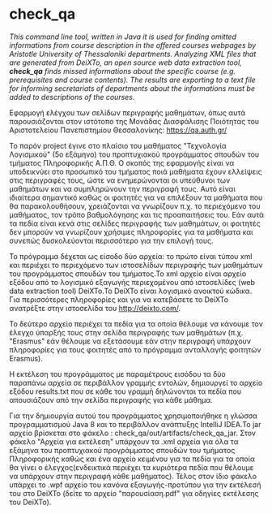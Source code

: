# check_qa
   *This command line tool, written in Java it is used for finding omitted informations from course description in the offered courses webpages by Aristotle University of Thessaloniki departments. Analyzing XML files that are generated from DeiXTo, an open source web data extraction tool, **check_qa** finds missed informations about the specific course (e.g. prerequisites and course contents). The results are exporting to a text file for informing secretariats of departments about the informations must be added to descriptions of the courses.*

   Εφαρμογή ελέγχου των σελίδων περιγραφής μαθημάτων, όπως αυτά παρουσιάζονται στον ιστότοπο  της Μονάδας Διασφάλισης Ποιότητας του Αριστοτελείου Πανεπιστημίου Θεσσαλονίκης: https://qa.auth.gr/  
  
  Το παρόν  project έγινε στο πλαίσιο του μαθήματος "Τεχνολογία Λογισμικού" (5ο εξάμηνο) του προπτυχιακού προγράμματος σπουδών του τμήματος Πληροφορικής Α.Π.Θ.
  Ο σκοπός της εφαρμογής είναι να υποδεικνύει στο προσωπικό του τμήματος ποιά μαθήματα έχουν ελλείψεις στις περιγραφές τους, ώστε να ενημερώνονται οι υπεύθυνοι των μαθημάτων και να συμπληρώνουν την περιγραφή τους.
  Αυτό είναι ιδιαίτερα σημαντικό καθώς οι φοιτητές για να επιλέξουν τα μαθήματα που θα παρακολουθήσουν, χρειάζονται να γνωρίζουν π.χ. το περιεχόμενο του μαθήματος, τον τρόπο βαθμολόγησης και τις προαπαιτήσεις του. Εάν αυτά τα πεδία είναι κενά στις σελίδες περιγραφής των μαθημάτων, οι φοιτητές δεν μπορούν  να γνωρίζουν χρήσιμες πληροφορίες για τα μαθήματα και συνεπώς δυσκολεύονται περισσότερο για την επιλογή τους. 

 Το πρόγραμμα δέχεται ως είσοδο δύο αρχεία: το πρώτο είναι τύπου xml και περιέχει το περιεχόμενο των ιστοσελίδων περιγραφής των μαθημάτων του προγράμματος σπουδών του τμήματος.Το xml αρχείο είναι αρχείο εξόδου από το λογισμικό εξαγωγής περιεχομένου από  ιστοσελίδες  (web  data  extraction  tool) DeiXTo.To DeiXTo είναι λογισμικό ανοικτού κώδικα. Για περισσότερες πληροφορίες και για να κατεβάσετε το DeiXTo ανατρέξτε στην ιστοσελίδα του http://deixto.com/.
 
  Το δεύτερο αρχείο περιέχει τα πεδία για τα οποία θέλουμε να κάνουμε τον έλεγχο ύπαρξής τους στην σελίδα περιγραφής των μαθημάτων (π.χ. "Erasmus" εάν θέλουμε να εξετάσουμε εάν στην περιγραφή υπάρχουν πληροφορίες για τους φοιτητές από το πρόγραμμα ανταλλαγής φοιτητών Erasmus). 
  
 Η εκτέλεση του προγράμματος με παραμέτρους εισόδου τα δύο παραπάνω αρχεία σε περιβάλλον γραμμής εντολών, δημιουργεί το αρχείο εξόδου results.txt που σε κάθε του γραμμή δηλώνονται τα πεδία που απουσιάζουν από την σελίδα περιγραφής για κάθε μάθημα.
 
  Για την δημιουργία αυτού του προγράμματος χρησιμοποιήθηκε η γλώσσα προγραμματισμού Java 8 και το περιβάλλον ανάπτυξης IntelliJ IDEA.Το jar αρχείο βρίσκεται στο φάκελο :  check_qa/out/artifacts/check_qa_jar. Στον φάκελο "Αρχεία για εκτέλεση" υπάρχουν τα .xml αρχεία για όλα τα εξάμηνα του προπτυχιακού  προγράμματος σπουδών του τμήματος Πληροφορικής καθώς και ένα αρχείο κειμένου για τα πεδία για τα οποία θα γίνει ο έλεγχος(ενδεικτικά περιέχει τα κυριότερα πεδία που θέλουμε να υπάρχουν στην περιγραφή κάθε μαθήματος). Τέλος στον ίδιο φάκελο υπάρχει το .wpf αρχείο του κανόνα εξαγωγής-προτύπου για την εκτέλεσή του στο DeiXTo (δείτε το αρχείο "παρουσίαση.pdf" για οδηγίες εκτέλεσης του DeiXTo).
 
